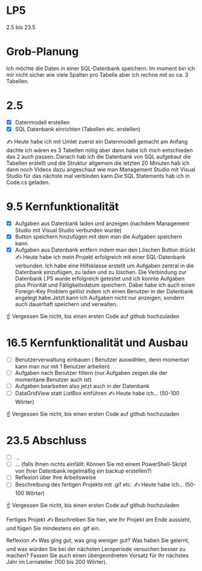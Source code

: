 # LP5

2.5 bis 23.5

# Grob-Planung
Ich möchte die Daten in einer SQL-Datenbank speichern. Im moment bin ich mir nicht sicher wie viele Spalten pro Tabelle aber ich rechne mit so ca. 3 Tabellen.

# 2.5

- [x] Datenmodell erstellen
- [x] SQL Datenbank einrichten (Tabellen etc. erstellen)

✍️ Heute habe ich mit Umlet zuerst ein Datenmodell gemacht am Anfang dachte ich wären es 3 Tabellen nötig aber dann habe ich mich entschieden das 2 auch passen. Danach hab ich die Datenbank von SQL aufgebaut die Tabellen erstellt und die Struktur allgemein die letzten 20 Minuten hab ich dann noch Videos dazu angeschaut wie man Management Studio mit Visual Studio für das nächste mal verbinden kann.Die SQL Statements hab ich in Code.cs geladen.


# 9.5 Kernfunktionalität
- [x] Aufgaben aus Datenbank laden und anzeigen (nachdem Management Studio mit Visual Studio verbunden wurde)
- [x] Button speichern hinzufügen mit dem man die Aufgaben speichern kann.
- [x] Aufgaben aus Datenbank entfern indem man den Löschen Button drückt
✍️ Heute habe ich mein Projekt erfolgreich mit einer SQL-Datenbank verbunden. Ich habe eine Hilfsklasse erstellt um Aufgaben zentral in die Datenbank einzufügen, zu laden und zu löschen. Die Verbindung zur Datenbank LP5 wurde erfolgreich getestet und ich konnte Aufgaben plus Priorität und Fälligkeitsdatum speichern. Dabei habe ich auch einen Foreign-Key Problem gelöst indem ich einen Benutzer in der Datenbank angelegt habe.Jetzt kann ich Aufgaben nicht nur anzeigen, sondern auch dauerhaft speichern und verwalten.

☝️ Vergessen Sie nicht, bis einen ersten Code auf github hochzuladen

# 16.5 Kernfunktionalität und Ausbau
- [ ] Benutzerverwaltung einbauen ( Benutzer auswählen, denn momentan kann man nur mit 1 Benutzer arbeiten)
- [ ] Aufgaben nach Benutzer filtern (nur Aufgaben zeigen die der momentane Benutzer auch ist)
- [ ] Aufgaben bearbeiten also jetzt auch in der Datenbank
- [ ] DataGridView statt ListBox einführen
✍️ Heute habe ich... (50-100 Wörter)

☝️ Vergessen Sie nicht, bis einen ersten Code auf github hochzuladen

# 23.5 Abschluss
- [ ] ...
- [ ] ... (falls Ihnen nichts einfällt: Können Sie mit einem PowerShell-Skript von Ihrer Datenbank regelmäßig ein backup erstellen?)
- [ ] Reflexion über Ihre Arbeitsweise
- [ ] Beschreibung des fertigen Projekts mit .gif etc.
✍️ Heute habe ich... (50-100 Wörter)

☝️ Vergessen Sie nicht, bis einen ersten Code auf github hochzuladen

Fertiges Projekt
✍️ Beschreiben Sie hier, wie Ihr Projekt am Ende aussieht, und fügen Sie mindestens ein .gif ein.

Reflexion
✍️ Was ging gut, was ging weniger gut? Was haben Sie gelernt, und was würden Sie bei der nächsten Lernperiode versuchen besser zu machen? Fassen Sie auch einen übergeordneten Vorsatz für Ihr nächstes Jahr im Lernatelier (100 bis 200 Wörter).
